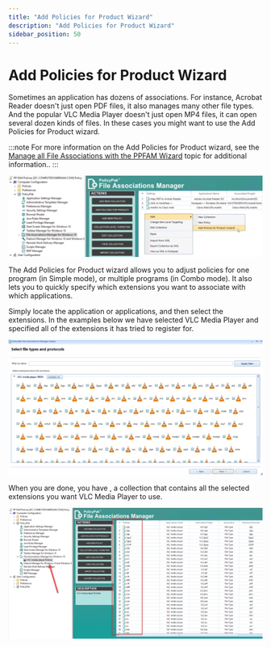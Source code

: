 ```yaml
---
title: "Add Policies for Product Wizard"
description: "Add Policies for Product Wizard"
sidebar_position: 50
---
```


# Add Policies for Product Wizard

Sometimes an application has dozens of associations. For instance, Acrobat Reader doesn't just open
PDF files, it also manages many other file types. And the popular VLC Media Player doesn't just open
MP4 files, it can open several dozen kinds of files. In these cases you might want to use the Add
Policies for Product wizard.

:::note
For more information on the Add Policies for Product wizard, see the
[Manage all File Associations with the PPFAM Wizard](/docs/endpointpolicymanager/file-associations-manager/video-learning-center/gettingstarted/wizard.md) topic for
additional information..
:::


![about_policypak_file_associations_24](assets/about_endpointpolicymanager_file_associations_24.webp)

The Add Policies for Product wizard allows you to adjust policies for one program (in Simple mode),
or multiple programs (in Combo mode). It also lets you to quickly specify which extensions you want
to associate with which applications.

Simply locate the application or applications, and then select the extensions. In the examples below
we have selected VLC Media Player and specified all of the extensions it has tried to register for.

![about_policypak_file_associations_25](assets/about_endpointpolicymanager_file_associations_25.webp)

When you are done, you have , a collection that contains all the selected extensions you want VLC
Media Player to use.

![about_policypak_file_associations_26](assets/about_endpointpolicymanager_file_associations_26.webp)
